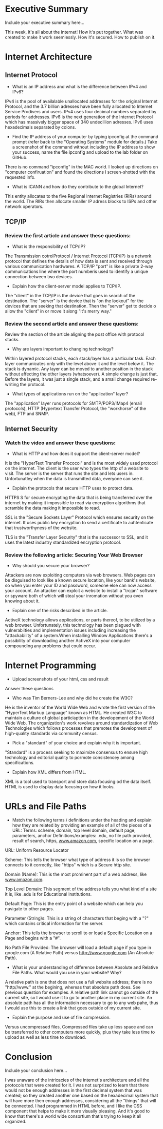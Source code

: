 # Executive Summary
Include your executive summary here...

This week, it's all about the internet! How it's put together. What was created to make it work seemlessly. How it's secured. How to publish on it. 

# Internet Architecture
## Internet Protocol
* What is an IP address and what is the difference between IPv4 and IPv6?

IPv4 is the pool of availalable unallocated addresses for the original Internet Protocol, and the 3.7 billion adresses have been fully allocated to Internet Service Prodivers and users. IPv4 uses four decimal numbers separated by periods for addresses. IPv6 is the next generation of the Internet Protocol which has massively bigger space of 340 undecillion adresses. IPv6 uses hexadecimals separated by colons.

* Find the IP address of your computer by typing ipconfig at the command prompt (refer back to the "Operating Systems" module for details.) Take a screenshot of the command without including the IP address to show your success, name the file ipconfig and upload to the lab folder on GitHub.

There is no command "ipconfig" in the MAC world. I looked up directions on "computer confiruation" and found the directions I screen-shotted with the requested info.

* What is ICANN and how do they contribute to the global Internet?

This entity allocates to the five Regional Internet Registries (RIRs) around the world. The RIRs then allocate smaller IP adress blocks to ISPs and other network operators.

## TCP/IP
### Review the first article and answer these questions:

* What is the responsibility of TCP/IP?

The Transmission cotrolProtocol / Internet Protocol (TCP/IP) is a network protocol that defines the details of how data is sent and received through various communication hardwares. A TCP/IP "port" is like a private 2-way communications line where the port numberis used to identify a unique connection between two devices.

* Explain how the client-server model applies to TCP/IP.

The "client" in the TCP/IP is the device that goes in search of the destination. The "server" is the device that is "on the lookout" for the devices that are seeking that destination. Then the "server" get to decide o allow the "client" in or move it along "it's merry way."

### Review the second article and answer these questions:

Review the section of the article aligning the post office with protocol stacks.

* Why are layers important to changing technology?

Within layered protocol stacks, each stack/layer has a particular task. Each layer communicates only with the level above it and the level below it. The stack is dynamic. Any layer can be moved to another position in the stack without affecting the other layers (whatsoever). A simple change is just that. Before the layers, it was just a single stack, and a small change required re-writing the protocol. 

* What types of applications run on the "application" layer?

The "application" layer runs protocols for SMTP/POP3/IMap4 (email protocols), HTTP (Hypertext Transfer Protocol, the "workhorse" of the web), FTP and SNMP.

## Internet Security
### Watch the video and answer these questions:

* What is HTTP and how does it support the client-server model?

It is the "HyperText Transfer Prococol" and is the most widely used protocol on the internet. The client is the user who types the http of a website to visit. The server is the server that runs the site and lets users in. Unfortunatley when the data is transmitted data, everyone can see it.

* Explain the protocols that secure HTTP uses to protect data.

HTTPS S for secure encrypting the data that is being transferred over the internet by making it impossible to read via encryption algorithms that scramble the data making it impossible to read.

SSL is the "Secure Sockets Layer" Protocol which ensures security on the internet. It uses public key encryption to send a certificate to auhtenticate that trustworthyness of the website.

TLS is the "Transfer Layer Security" that is the successor to SSL, and it uses the latest industry standardized encryption protocol.

### Review the following article: Securing Your Web Browser
* Why should you secure your browser?

Attackers are now exploiting computers via web browsers. Web pages can be disguised to look like a known secure location, like your bank's website, so  when you enter your ID and password, someone else can now access your account. An attacker can exploit a website to install a "trojan" software or spyware both of which will steal your inromation without you even knowing about it.

* Explain one of the risks described in the article.

ActiveX technology allows applications, or parts thereof, to be utilized by a web browser. Unfortunately, this technology has been plagued with vulnerabilties and implementation issues including increasing the "attackability" of a system.When installing Window Applications there's a possibility of downloading another ActiveX into your computer compounding any problems that could occur.

# Internet Programming
* Upload screenshots of your html, css and result

Answer these questions

* Who was Tim Berners-Lee and why did he create the W3C?

He is the inventor of the World Wide Web and wrote the first version of the "HyperText Markup Language" known as HTML. He created W3C to maintain a culture of global particiaption in the developement of the World Wide Web. The organization's work revolves around standardization of Web Technologies which follows processes that premotes the development of high-quality standards via community census.

* Pick a "standard" of your choice and explain why it is important.

"Standard" is a process seeking to maximize consensus to ensure high technology and editorial quality to pormote consistencey among specifications.

* Explain how XML differs from HTML.

XML is a tool used to transport and store data focusing od the data itself. HTML is used to display data focusing on how it looks.

# URLs and File Paths
* Match the following terms / definitions under the heading and explain how they are related by providing an example of all of the pieces of a URL: Terms: scheme, domain, top level domain, default page, parameters, anchor Definitions/examples: .edu, no file path provided, result of search, https, www.amazon.com, specific location on a page.

URL: Uniform Resource Locator

Scheme: This tells the browser what type of address it is so the browser connects to it correctly, like "https" which is a Secure http site.

Domain (Name): This is the most prominent part of a web address, like www.amazon.com.

Top Level Domain: This segment of the address tells you what kind of a site it is, like .edu is for Educational Institutions.

Default Page: This is the entry point of a website which can help you navigate to other pages.

Parameter (String)s: This is a string of characters that beging with a "?" which contains critical information for the server. 

Anchor: This tells the browser to scroll to or load a Specific Location on a Page and begins with a "#".

No Path File Provided: The browser will load a default page if you type in google.com (A Relative Path) versus http://www.google.com (An Absolute Path).

* What is your understanding of difference between Absolute and Relative File Paths. What would you use in your website? Why?

A relative path is one that does not use a full website address; there is no "http//www." at the begining, whereas that absolute path does. See previous question for examples. A relative path link cannot go outside of the current site, so I would use it to go to another place in my current site. An absolute path has all the informatioin necessary to go to any web pahe, thus I would use this to create a link that goes outside of my current site.

* Explain the purpose and use of file compression.

Versus uncompressed files, Compressed files take up less space and can be transferred to other computers more quickly, plus they take less time to upload as well as less time to download.

# Conclusion
Include your conclusion here...

I was unaware of the intricacies of the internet's architecture and all the protocols that were created for it. I was not surprized to learn that there would not be enough addresses in the first decimal system that was created; so they created another one based on the hexadecimal system that will have more then enough addresses, considering all the "things" that will be connected. I had programmed in HTML before, and I like the CSS component that helps to make it more visually pleasing. And it's good to know that there's a world wide consortium that's trying to keep it all organized.

